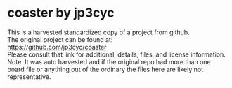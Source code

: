 
# coaster by jp3cyc  
This is a harvested standardized copy of a project from github.  
The original project can be found at:  
https://github.com/jp3cyc/coaster  
Please consult that link for additional, details, files, and license information.  
Note: It was auto harvested and if the original repo had more than one board file or anything out of the ordinary the files here are likely not representative.  
    